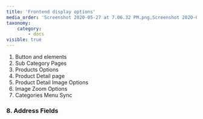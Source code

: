 ```yaml
---
title: 'Frontend display options'
media_order: 'Screenshot 2020-05-27 at 7.06.32 PM.png,Screenshot 2020-05-27 at 7.10.20 PM.png,Screenshot 2020-05-27 at 7.13.47 PM.png,Screenshot 2020-05-27 at 7.19.23 PM.png,Screenshot 2020-05-27 at 7.21.44 PM.png,Screenshot 2020-05-27 at 7.22.20 PM.png,Screenshot 2020-05-27 at 7.30.16 PM.png,Screenshot 2020-05-27 at 7.26.38 PM.png,screenshot-localhost-2020.05.30-13_05_01.png,Screen Shot 2020-06-01 at 6.42.41 PM.png,Screen Shot 2020-06-01 at 6.39.56 PM.png,Screen Shot 2020-06-01 at 6.46.23 PM.png,Screen Shot 2020-06-01 at 6.47.09 PM.png,Screen Shot 2020-06-01 at 6.47.59 PM.png,screenshot-localhost-2020.06.04-15_58_43.png,Screen Shot 2020-06-01 at 6.49.06 PM.png,Screen Shot 2020-06-05 at 4.58.46 PM.png,Screen Shot 2020-06-05 at 4.59.13 PM.png,Screen Shot 2020-06-05 at 4.59.24 PM.png,Screen Shot 2020-06-05 at 5.16.03 PM.png,Screen Shot 2020-06-05 at 5.23.46 PM.png,Screen Shot 2020-06-05 at 5.25.21 PM.png,Screen Shot 2020-06-05 at 5.26.30 PM.png,Screen Shot 2020-06-05 at 5.27.27 PM.png'
taxonomy:
    category:
        - docs
visible: true
---
```


1. Button and elements
2. Sub Category Pages
3. Products Options
4. Product Detail page
5. Product Detail Image Options
6. Image Zoom Options
7. Categories Menu Sync
### 8. Address Fields [](https://www.sellacious.com/documentation-v2#/learn/global-configurations/frontend-display-options/address-fields)
